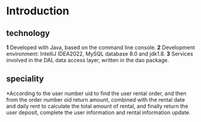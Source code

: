 # Introduction

## technology
**1**
Developed with Java, based on the command line console. 
**2**
Development environment: IntelliJ IDEA2022, MySQL database 8.0 and jdk1.8. 
**3**
Services involved in the DAL data access layer, written in the dao package. 

## speciality
*According to the user number uid to find the user rental order, and then from the order number oid return amount, combined with the rental date and daily rent to calculate the total amount of rental, and finally return the user deposit, complete the user information and rental information update.
